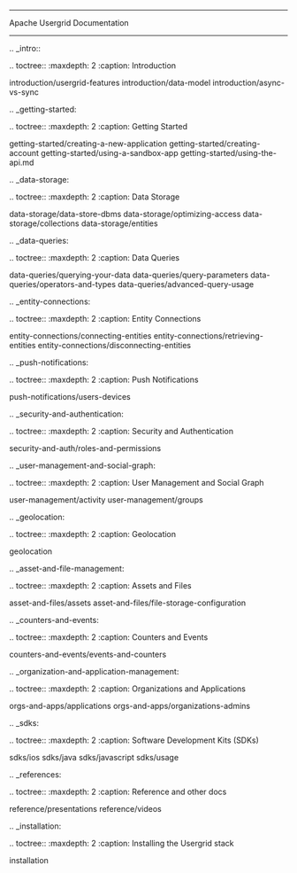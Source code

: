 *****************************
Apache Usergrid Documentation
*****************************

.. _intro::

.. toctree::
   :maxdepth: 2
   :caption: Introduction

   introduction/usergrid-features
   introduction/data-model
   introduction/async-vs-sync
   
.. _getting-started:

.. toctree::
   :maxdepth: 2
   :caption: Getting Started

   getting-started/creating-a-new-application
   getting-started/creating-account
   getting-started/using-a-sandbox-app
   getting-started/using-the-api.md
     
.. _data-storage:

.. toctree::
   :maxdepth: 2
   :caption: Data Storage
   
   data-storage/data-store-dbms
   data-storage/optimizing-access
   data-storage/collections
   data-storage/entities

.. _data-queries:

.. toctree::
   :maxdepth: 2
   :caption: Data Queries 
  
   data-queries/querying-your-data
   data-queries/query-parameters
   data-queries/operators-and-types
   data-queries/advanced-query-usage

.. _entity-connections:

.. toctree::
   :maxdepth: 2
   :caption: Entity Connections 
  
   entity-connections/connecting-entities
   entity-connections/retrieving-entities
   entity-connections/disconnecting-entities
   
.. _push-notifications:

.. toctree::
   :maxdepth: 2
   :caption: Push Notifications
  
   push-notifications/users-devices
   
.. _security-and-authentication:

.. toctree::
   :maxdepth: 2
   :caption: Security and Authentication
  
   security-and-auth/roles-and-permissions
   
.. _user-management-and-social-graph:

.. toctree::
   :maxdepth: 2
   :caption: User Management and Social Graph
  
   user-management/activity
   user-management/groups
   
.. _geolocation:

.. toctree::
   :maxdepth: 2
   :caption: Geolocation
   
   geolocation
   
.. _asset-and-file-management:

.. toctree::
   :maxdepth: 2
   :caption: Assets and Files
  
   asset-and-files/assets
   asset-and-files/file-storage-configuration
   
.. _counters-and-events:

.. toctree::
   :maxdepth: 2
   :caption: Counters and Events
  
   counters-and-events/events-and-counters
   
.. _organization-and-application-management:

.. toctree::
   :maxdepth: 2
   :caption: Organizations and Applications
   
   orgs-and-apps/applications
   orgs-and-apps/organizations-admins
    
.. _sdks:

.. toctree::
   :maxdepth: 2
   :caption: Software Development Kits (SDKs)

   sdks/ios
   sdks/java
   sdks/javascript
   sdks/usage
   
.. _references:

.. toctree::
   :maxdepth: 2
   :caption: Reference and other docs

   reference/presentations
   reference/videos
    
.. _installation:

.. toctree::
   :maxdepth: 2
   :caption: Installing the Usergrid stack

   installation
       
